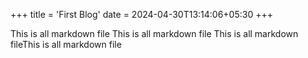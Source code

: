 +++
title = 'First Blog'
date = 2024-04-30T13:14:06+05:30
+++

This is all markdown file
This is all markdown file This is all markdown fileThis is all markdown file